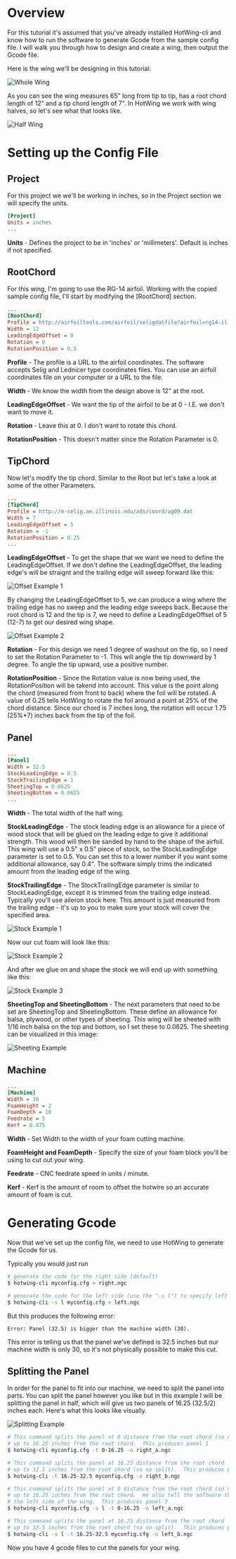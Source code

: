 

# Overview


For this tutorial it's assumed that you've already installed HotWing-cli and know how to run the software to generate Gcode from the sample config file.  I will walk you through how to design and create a wing, then output the Gcode file.

Here is the wing we'll be designing in this tutorial:

![Whole Wing](https://raw.githubusercontent.com/jasonhamilton/hotwing-cli/master/img/tutorial_wing_whole.png)

As you can see the wing measures 65" long from tip to tip, has a root chord length of 12" and a tip chord length of 7".  In HotWing we work with wing halves, so let's see what that looks like.

![Half Wing](https://raw.githubusercontent.com/jasonhamilton/hotwing-cli/master/img/tutorial_wing_half.png)



# Setting up the Config File

## Project

For this project we we'll be working in inches, so in the Project section we will specify the units.

```cfg
[Project]
Units = inches
...
```
**Units** - Defines the project to be in 'inches' or 'millimeters'.  Default is inches if not specified.

## RootChord

For this wing, I'm going to use the RG-14 airfoil. Working with the copied sample config file, I'll start by modifying the [RootChord] section.

```cfg
...
[RootChord]
Profile = http://airfoiltools.com/airfoil/seligdatfile?airfoil=rg14-il
Width = 12
LeadingEdgeOffset = 0
Rotation = 0
RotationPosition = 0.5
```

**Profile** - The profile is a URL to the airfoil coordinates. The software accepts Selig and Lednicer type coordinates files.  You can use an airfoil coordinates file on your computer or a URL to the file.

**Width** - We know the width from the design above is 12" at the root.

**LeadingEdgeOffset** - We want the tip of the airfoil to be at 0 - I.E. we don't want to move it.

**Rotation** - Leave this at 0.  I don't want to rotate this chord.

**RotationPosition** - This doesn't matter since the Rotation Parameter is 0.


## TipChord

Now let's modify the tip chord.  Similar to the Root but let's take a look at some of the other Parameters.

```cfg
...
[TipChord]
Profile = http://m-selig.ae.illinois.edu/ads/coord/ag09.dat
Width = 7
LeadingEdgeOffset = 5
Rotation = -1
RotationPosition = 0.25
...
```

**LeadingEdgeOffset** - To get the shape that we want we need to define the LeadingEdgeOffset.  If we don't define the LeadingEdgeOffset, the leading edge's will be straignt and the trailing edge will sweep forward like this:

![Offset Example 1](https://raw.githubusercontent.com/jasonhamilton/hotwing-cli/master/img/tutorial_le_offset_ex_1.png)

By changing the LeadingEdgeOffset to 5, we can produce a wing where the trailing edge has no sweep and the leading edge sweeps back.  Because the root chord is 12 and the tip is 7, we need to define a LeadingEdgeOffset of 5 (12-7) to get our desired wing shape.

![Offset Example 2](https://raw.githubusercontent.com/jasonhamilton/hotwing-cli/master/img/tutorial_le_offset_ex_2.png)


**Rotation** - For this design we need 1 degree of washout on the tip, so I need to set the Rotation Parameter to -1.  This will angle the tip downward by 1 degree.  To angle the tip upward, use a positive number.

**RotationPosition** - Since the Rotation value is now being used, the RotationPosition will be takend into account.  This value is the point along the chord (measured from front to back) where the foil will be rotated.  A value of 0.25 tells HotWing to rotate the foil around a point at 25% of the chord distance.  Since our chord is 7 inches long, the rotation will occur 1.75 (25%\*7) inches back from the tip of the foil.

## Panel

```cfg
...
[Panel]
Width = 32.5
StockLeadingEdge = 0.5
StockTrailingEdge = 1
SheetingTop = 0.0625
SheetingBottom = 0.0625
...
```

**Width** - The total width of the half wing.  

**StockLeadingEdge** - The stock leading edge is an allowance for a piece of wood stock that will be glued on the leading edge to give it additional strength.  This wood will then be sanded by hand to the shape of the airfoil.  This wing will use a 0.5" x 0.5" piece of stock, so the StockLeadingEdge parameter is set to 0.5.  You can set this to a lower number if you want some additional allowance, say 0.4".  The software simply trims the indicated amount from the leading edge of the wing.

**StockTrailingEdge** - The StockTrailingEdge parameter is similar to StockLeadingEdge, except it is trimmed from the trailing edge instead.  Typically you'll use aileron stock here.  This amount is just measured from the trailing edge - it's up to you to make sure your stock will cover the specified area.

![Stock Example 1](https://raw.githubusercontent.com/jasonhamilton/hotwing-cli/master/img/tutorial_stock_1.png)

Now our cut foam will look like this:

![Stock Example 2](https://raw.githubusercontent.com/jasonhamilton/hotwing-cli/master/img/tutorial_stock_2.png)

And after we glue on and shape the stock we will end up with something like this:

![Stock Example 3](https://raw.githubusercontent.com/jasonhamilton/hotwing-cli/master/img/tutorial_stock_3.png)

**SheetingTop and SheetingBottom** - The next parameters that need to be set are SheetingTop and SheetingBottom.  These define an allowance for balsa, plywood, or other types of sheeting.  This wing will be sheeted with 1/16 inch balsa on the top and bottom, so I set these to 0.0625.  The sheeting can be visualized in this image:

![Sheeting Example](https://raw.githubusercontent.com/jasonhamilton/hotwing-cli/master/img/tutorial_sheeting.png)

## Machine

```cfg
...
[Machine]
Width = 30
FoamHeight = 2
FoamDepth = 10
Feedrate = 5
Kerf = 0.075
```

**Width** - Set Width to the width of your foam cutting machine.

**FoamHeight and FoamDepth** - Specify the size of your foam block you'll be using to cut out your wing.

**Feedrate** - CNC feedrate speed in units / minute.

**Kerf** - Kerf is the amount of room to offset the hotwire so an accurate amount of foam is cut.

# Generating Gcode

Now that we've set up the config file, we need to use HotWing to generate the Gcode for us.

Typically you would just run

```sh
# generate the code for the right side (default)
$ hotwing-cli myconfig.cfg > right.ngc

# generate the code for the left side (use the "-s l") to specify left
$ hotwing-cli -s l myconfig.cfg > left.ngc
```

But this produces the following error:

```
Error: Panel (32.5) is bigger than the machine width (30).
```

This error is telling us that the panel we've defined is 32.5 inches but our machine width is only 30, so it's not physically possible to make this cut.

## Splitting the Panel

In order for the panel to fit into our machine, we need to split the panel into parts.  You can split the panel however you like but in this example I will be splitting the panel in half, which will give us two panels of 16.25 (32.5/2) inches each.  Here's what this looks like visually.

![Splitting Example](https://raw.githubusercontent.com/jasonhamilton/hotwing-cli/master/img/tutorial_wing_sections.png)


```sh
# This command splits the panel at 0 distance from the root chord (so no split)
# up to 16.25 inches from the root chord.  This produces panel 1
$ hotwing-cli myconfig.cfg -t 0-16.25 -o right_a.ngc

# This command splits the panel at 16.25 distance from the root chord
# up to 32.5 inches from the root chord (so no split).  This produces panel 2
$ hotwing-cli -t 16.25-32.5 myconfig.cfg -o right_b.ngc

# This command splits the panel at 0 distance from the root chord (so no split)
# up to 16.25 inches from the root chord.  We also tell the software that we want to cut
# the left side of the wing.  This produces panel 3
$ hotwing-cli myconfig.cfg -s l -t 0-16.25 -o left_a.ngc

# This command splits the panel at 16.25 distance from the root chord
# up to 32.5 inches from the root chord (so no split).  This produces panel 2
$ hotwing-cli -s l -t 16.25-32.5 myconfig.cfg -o left_b.ngc
```

Now you have 4 gcode files to cut the panels for your wing.